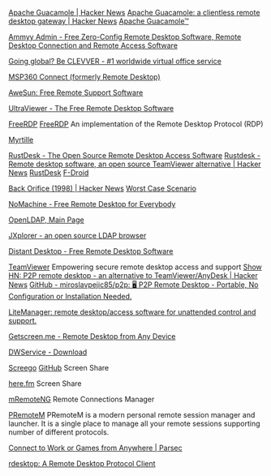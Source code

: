 
[Apache Guacamole | Hacker News](https://news.ycombinator.com/item?id=29442643)
[Apache Guacamole: a clientless remote desktop gateway | Hacker News](https://news.ycombinator.com/item?id=39867702)
[Apache Guacamole™](https://guacamole.apache.org/)

[Ammyy Admin - Free Zero-Config Remote Desktop Software, Remote Desktop Connection and Remote Access Software](https://ammyy.com/en/)

[Going global? Be CLEVVER - #1 worldwide virtual office service](https://www.clevver.io/)

[MSP360 Connect (formerly Remote Desktop)](https://www.msp360.com/connect/)

[AweSun: Free Remote Support Software](https://sun.aweray.com/en/)

[UltraViewer - The Free Remote Desktop Software](https://www.ultraviewer.net/en/)

[FreeRDP](https://www.freerdp.com/)
[FreeRDP](https://github.com/FreeRDP/FreeRDP)
An implementation of the Remote Desktop Protocol (RDP)

[Myrtille](https://cedrozor.github.io/myrtille/)

[RustDesk - The Open Source Remote Desktop Access Software](https://rustdesk.com/)
[Rustdesk - Remote desktop software, an open source TeamViewer alternative | Hacker News](https://news.ycombinator.com/item?id=31456007)
[RustDesk](https://github.com/rustdesk/rustdesk)
[F-Droid](https://f-droid.org/app/com.carriez.flutter_hbb)

[Back Orifice (1998) | Hacker News](https://news.ycombinator.com/item?id=28413994)
[Worst Case Scenario](https://web.archive.org/web/20180715070715/http://www.cultdeadcow.com/tools/bo.html)

[NoMachine - Free Remote Desktop for Everybody](https://www.nomachine.com)

[OpenLDAP, Main Page](https://www.openldap.org)

[JXplorer - an open source LDAP browser](http://jxplorer.org)

[Distant Desktop - Free Remote Desktop Software](https://www.distantdesktop.com)

[TeamViewer](https://www.teamviewer.com/en-us/)
Empowering secure remote desktop access and support
[Show HN: P2P remote desktop - an alternative to TeamViewer/AnyDesk | Hacker News](https://news.ycombinator.com/item?id=29479503)
[GitHub - miroslavpejic85/p2p: 🖥️ P2P Remote Desktop - Portable, No Configuration or Installation Needed.](https://github.com/miroslavpejic85/p2p)

[LiteManager: remote desktop/access software for unattended control and support.](http://www.litemanager.com)

[Getscreen.me - Remote Desktop from Any Device](https://getscreen.me)

[DWService - Download](https://www.dwservice.net/en/download.html)

[Screego](https://app.screego.net/)
[GitHub](https://github.com/screego/server/)
Screen Share

[here.fm](https://here.fm/)
Screen Share

[mRemoteNG](https://mremoteng.org/)
Remote Connections Manager

[PRemoteM](https://github.com/1Remote/PRemoteM)
PRemoteM is a modern personal remote session manager and launcher. It is a single place to manage all your remote sessions supporting number of different protocols.

[Connect to Work or Games from Anywhere | Parsec](https://parsec.app/)

[rdesktop: A Remote Desktop Protocol Client](http://www.rdesktop.org)

